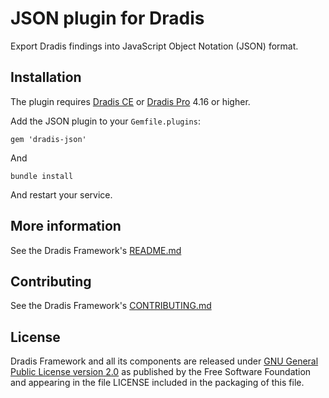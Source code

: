 # JSON plugin for Dradis

Export Dradis findings into JavaScript Object Notation (JSON) format.


## Installation

The plugin requires [Dradis CE](http://dradis.com/ce/) or [Dradis Pro](http://dradis.com/) 4.16 or higher.

Add the JSON plugin to your `Gemfile.plugins`:

    gem 'dradis-json'

And

    bundle install

And restart your service.


## More information

See the Dradis Framework's [README.md](https://github.com/dradis/dradis-ce/blob/develop/README.md)


## Contributing

See the Dradis Framework's [CONTRIBUTING.md](https://github.com/dradis/dradis-ce/blob/develop/CONTRIBUTING.md)


## License

Dradis Framework and all its components are released under [GNU General Public License version 2.0](http://www.gnu.org/licenses/old-licenses/gpl-2.0.html) as published by the Free Software Foundation and appearing in the file LICENSE included in the packaging of this file.
